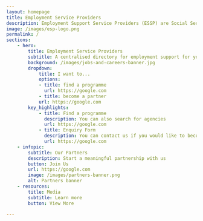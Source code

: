 ```yaml
---
layout: homepage
title: Employment Service Providers
description: Employment Support Service Providers (ESSP) are Social Service Agencies (SSA) which provide employment support such as vocational skills training and employment assistance to our youths
image: /images/esp-logo.png
permalink: /
sections:
    - hero:
        title: Employment Service Providers
        subtitle: A centralised directory for employment support for youths
        background: /images/jobs-and-careers-banner.jpg 
        dropdown:
            title: I want to...
            options:
            - title: find a programme
              url: https://google.com
            - title: become a partner
            url: https://google.com
        key_highlights:
            - title: Find a programme
              description: You can also search for agencies
              url: https://google.com
            - title: Enquiry Form
              description: You can contact us if you would like to become a ESP
              url: https://google.com
    - infopic:
        subtitle: Our Partners
        description: Start a meaningful partnership with us
        button: Join Us
        url: https://google.com
        image: /images/partners-banner.png
        alt: Partners banner        
    - resources:
        title: Media
        subtitle: Learn more
        button: View More

---
```

